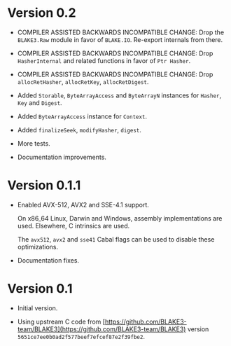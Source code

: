 # Version 0.2

* COMPILER ASSISTED BACKWARDS INCOMPATIBLE CHANGE: Drop the `BLAKE3.Raw` module
  in favor of `BLAKE.IO`. Re-export internals from there.

* COMPILER ASSISTED BACKWARDS INCOMPATIBLE CHANGE: Drop `HasherInternal` and
  related functions in favor of `Ptr Hasher`.

* COMPILER ASSISTED BACKWARDS INCOMPATIBLE CHANGE: Drop `allocRetHasher`,
  `allocRetKey`, `allocRetDigest`.

* Added `Storable`, `ByteArrayAccess` and `ByteArrayN` instances for `Hasher`,
  `Key` and `Digest`.

* Added `ByteArrayAccess` instance for `Context`.

* Added `finalizeSeek`, `modifyHasher`, `digest`.

* More tests.

* Documentation improvements.


# Version 0.1.1

* Enabled AVX-512, AVX2 and SSE-4.1 support.

  On x86_64 Linux, Darwin and Windows, assembly implementations are used.
  Elsewhere, C intrinsics are used.

  The `avx512`, `avx2` and `sse41` Cabal flags can be used to disable these
  optimizations.

* Documentation fixes.


# Version 0.1

* Initial version.

* Using upstream C code from
  [https://github.com/BLAKE3-team/BLAKE3](https://github.com/BLAKE3-team/BLAKE3)
  version `5651ce7ee0b0ad2f577beef7efcef87e2f39fbe2`.
